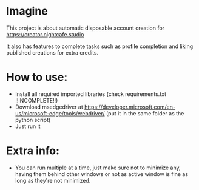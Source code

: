 # Imagine

This project is about automatic disposable account creation for https://creator.nightcafe.studio

It also has features to complete tasks such as profile completion and liking published creations for extra credits.

# How to use:

- Install all required imported libraries (check requirements.txt !!INCOMPLETE!!)
- Download msedgedriver at https://developer.microsoft.com/en-us/microsoft-edge/tools/webdriver/ (put it in the same folder as the python script)
- Just run it

# Extra info:

- You can run multiple at a time, just make sure not to minimize any, having them behind other windows or not as active window is fine as long as they're not minimized.
